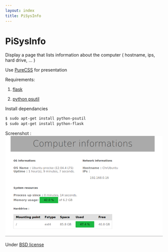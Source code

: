 ```yaml
---
layout: index
title: PiSysInfo
---
```


# PiSysInfo

Display a page that lists information about the computer ( hostname, ips, hard drive, ... )

Use [PureCSS](http://purecss.io/) for presentation

Requirements:
1. [flask](http://flask.pocoo.org/)

2. [python psutil](https://code.google.com/p/psutil/)


Install dependancies

```bash
$ sudo apt-get install python-psutil
$ sudo apt-get install python-flask
```


Screenshot :<br>
<img src="img/pisysinfo.screen.png" alt="screenshot">


Under [BSD license](https://raw.github.com/nioto/PiCamStreamer/master/LICENSE)


